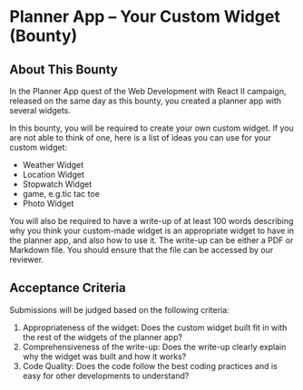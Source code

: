 # Planner App – Your Custom Widget (Bounty)

## About This Bounty

In the Planner App quest of the Web Development with React II campaign, released on the same day as this bounty, you created a planner app with several widgets.

In this bounty, you will be required to create your own custom widget. If you are not able to think of one, here is a list of ideas you can use for your custom widget:

* Weather Widget
* Location Widget
* Stopwatch Widget
* game, e.g.tic tac toe
* Photo Widget

You will also be required to have a write-up of at least 100 words describing why you think your custom-made widget is an appropriate widget to have in the planner app, and also how to use it. The write-up can be either a PDF or Markdown file. You should ensure that the file can be accessed by our reviewer.

## Acceptance Criteria

Submissions will be judged based on the following criteria:

1. Appropriateness of the widget: Does the custom widget built fit in with the rest of the widgets of the planner app?
1. Comprehensiveness of the write-up: Does the write-up clearly explain why the widget was built and how it works?
1. Code Quality: Does the code follow the best coding practices and is easy for other developments to understand?
